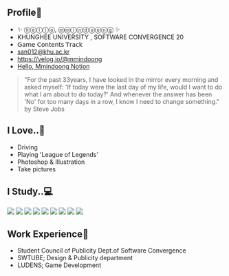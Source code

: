 ## Profile🎨
- ✨ ⓗⓔⓛⓛⓞ, ⓜⓜⓘⓝⓓⓞⓞⓝⓖ ✨ 
- KHUNGHEE UNIVERSITY , SOFTWARE CONVERGENCE 20
- 𝖦𝖺𝗆𝖾 𝖢𝗈𝗇𝗍𝖾𝗇𝗍𝗌 𝖳𝗋𝖺𝖼𝗄
- san012@khu.ac.kr
- https://velog.io/@mmindoong
- [Hello, Mmindoong Notion](https://www.notion.so/Hello-c28384d5b0094d3e85021debdaa2e780, "Notion")


> "For the past 33years, I have looked in the mirror every morning and asked myself: 'If today were the last day of my life, would I want to do what I am about to do today?' And whenever the answer has been 'No' for too many days in a row, I know I need to change something." by Steve Jobs

## I Love..💖
- Driving
- Playing 'League of Legends'
- Photoshop & Illustration
- Take pictures


## I Study..💻
<img src="https://img.shields.io/badge/Python-3776AB?style=for-the-badge&logo=Python&logoColor=white"> <img src="https://img.shields.io/badge/C++-00599C?style=for-the-badge&logo=C++&logoColor=white">
<img src="https://img.shields.io/badge/CSharp-239120?style=for-the-badge&logo=C Sharp&logoColor=white">
<img src="https://img.shields.io/badge/OpenGL-5586A4?style=for-the-badge&logo=OpenGL&logoColor=white">
<img src="https://img.shields.io/badge/Unity-FFFFFF?style=for-the-badge&logo=Unity&logoColor=white">
<img src="https://img.shields.io/badge/Unreal-0E1128?style=for-the-badge&logo=Unreal Engine&logoColor=white">
<img src="https://img.shields.io/badge/Dart-0175C2?style=for-the-badge&logo=Dart&logoColor=white">
<img src="https://img.shields.io/badge/Flutter-02569B?style=for-the-badge&logo=Flutter&logoColor=white">
<img src="https://img.shields.io/badge/Firebase-FFCA28?style=for-the-badge&logo=Firebase&logoColor=white">


## Work Experience🎹
- Student Council of Publicity Dept.of Software Convergence
- SWTUBE; Design & Publicity department
- LUDENS; Game Development
